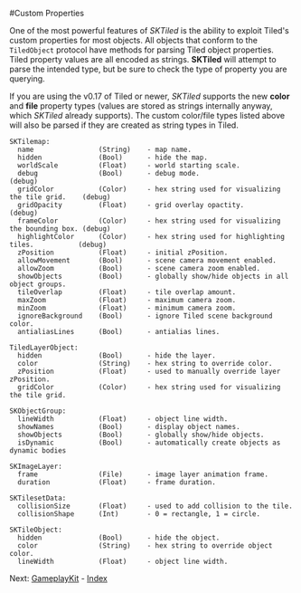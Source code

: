 #Custom Properties

One of the most powerful features of *SKTiled* is the ability to exploit Tiled's custom properties for most objects. 
All objects that conform to the `TiledObject` protocol have methods for parsing Tiled object properties. Tiled property values are all encoded as strings. **SKTiled** will attempt to parse the intended type, but be sure to check the type of property you are querying.

If you are using the v0.17 of Tiled or newer, *SKTiled* supports the new **color** and **file** property types (values are stored as strings internally anyway, which *SKTiled* already supports). The custom color/file types listed above will also be parsed if they are created as string types in Tiled.


    SKTilemap:
      name                (String)    - map name.
      hidden              (Bool)      - hide the map.
      worldScale          (Float)     - world starting scale.
      debug               (Bool)      - debug mode.                                       (debug)      
      gridColor           (Color)     - hex string used for visualizing the tile grid.    (debug)
      gridOpacity         (Float)     - grid overlay opactity.                            (debug)    
      frameColor          (Color)     - hex string used for visualizing the bounding box. (debug)
      highlightColor      (Color)     - hex string used for highlighting tiles.           (debug)
      zPosition           (Float)     - initial zPosition.
      allowMovement       (Bool)      - scene camera movement enabled.
      allowZoom           (Bool)      - scene camera zoom enabled.
      showObjects         (Bool)      - globally show/hide objects in all object groups.
      tileOverlap         (Float)     - tile overlap amount.
      maxZoom             (Float)     - maximum camera zoom.
      minZoom             (Float)     - minimum camera zoom.
      ignoreBackground    (Bool)      - ignore Tiled scene background color.
      antialiasLines      (Bool)      - antialias lines.

    TiledLayerObject:
      hidden              (Bool)      - hide the layer.
      color               (String)    - hex string to override color.
      zPosition           (Float)     - used to manually override layer zPosition.
      gridColor           (Color)     - hex string used for visualizing the tile grid.

    SKObjectGroup:
      lineWidth           (Float)     - object line width.
      showNames           (Bool)      - display object names.
      showObjects         (Bool)      - globally show/hide objects.
      isDynamic           (Bool)      - automatically create objects as dynamic bodies

    SKImageLayer:
      frame               (File)      - image layer animation frame.
      duration            (Float)     - frame duration.

    SKTilesetData:
      collisionSize       (Float)     - used to add collision to the tile.
      collisionShape      (Int)       - 0 = rectangle, 1 = circle.

    SKTileObject:
      hidden              (Bool)      - hide the object.
      color               (String)    - hex string to override object color.
      lineWidth           (Float)     - object line width.   

 Next: [GameplayKit](gameplaykit.html) - [Index](Tutorial.html)

